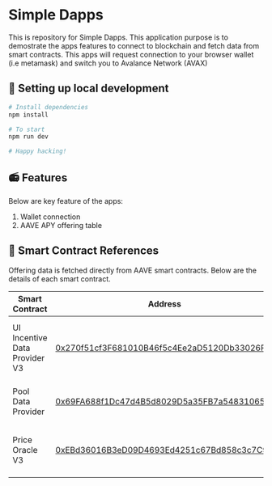 # Simple Dapps

This is repository for Simple Dapps. This application purpose is to demostrate the apps features to connect to blockchain and fetch data from smart contracts. This apps will request connection to your browser wallet (i.e metamask) and switch you to Avalance Network (AVAX)

## 🔧 Setting up local development

```sh
# Install dependencies
npm install

# To start
npm run dev

# Happy hacking!

```

## 📻 Features

Below are key feature of the apps:
1. Wallet connection
2. AAVE APY offering table

## 🛬 Smart Contract References

Offering data is fetched directly from AAVE smart contracts. Below are the details of each smart contract.

| Smart Contract | Address | Description | 
| --- | --- | --- |
| UI Incentive Data Provider V3 | [0x270f51cf3F681010B46f5c4Ee2aD5120Db33026F](https://snowtrace.io/address/0x270f51cf3F681010B46f5c4Ee2aD5120Db33026F#code) | AAVE Helper contract for retrieving incentive data |
| Pool Data Provider | [0x69FA688f1Dc47d4B5d8029D5a35FB7a548310654](https://snowtrace.io/address/0x69FA688f1Dc47d4B5d8029D5a35FB7a548310654#readContract) | AAVE Helper contract for pool data |
| Price Oracle V3 | [0xEBd36016B3eD09D4693Ed4251c67Bd858c3c7C9C](https://snowtrace.io/address/0xEBd36016B3eD09D4693Ed4251c67Bd858c3c7C9C#readContract) | AAVE Helper contract for token pricing  |
